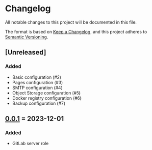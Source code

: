 # Changelog

All notable changes to this project will be documented in this file.

The format is based on [Keep a Changelog](https://keepachangelog.com/en/1.0.0/),
and this project adheres to [Semantic Versioning](https://semver.org/spec/v2.0.0.html).

## [Unreleased]

### Added

- Basic configuration (#2)
- Pages configuration (#3)
- SMTP configuration (#4)
- Object Storage configuration (#5)
- Docker registry configuration (#6)
- Backup configuration (#7)

## [0.0.1] = 2023-12-01

### Added

- GitLab server role

[0.0.1]: https://git.dubzland.com/dubzland/ansible-collection-gitlab/-/tree/0.0.1
